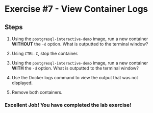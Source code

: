 # Exercise #7 - View Container Logs

## Steps

1. Using the `postgresql-interactive-demo` image, run a new container **WITHOUT** the `-d` option. What is outputted to the terminal window?

2. Using `CTRL-C`, stop the container.

3. Using the `postgresql-interactive-demo` image, run a new container **WITH** the `-d` option. What is outputted to the terminal window?

4. Use the Docker logs command to view the output that was not displayed.

5. Remove both containers.

### Excellent Job! You have completed the lab exercise!